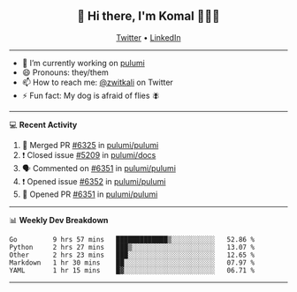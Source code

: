 <h2 align="center"> 👋 Hi there, I'm Komal 🧑🏾‍💻 </h2>
<p align="center">
    <a href="https://twitter.com/zwitkali">Twitter</a> •
    <a href="https://www.linkedin.com/in/komal-ali/">LinkedIn</a>
</p>

--------

- 🔭 I’m currently working on [pulumi](https://github.com/pulumi/pulumi)
- 😄 Pronouns: they/them
- 📫 How to reach me: [@zwitkali](https://twitter.com/zwitkali) on Twitter
- ⚡ Fun fact: My dog is afraid of flies 🪰

--------
💻 **Recent Activity**

<!--START_SECTION:activity-->
1. 🎉 Merged PR [#6325](https://github.com/pulumi/pulumi/pull/6325) in [pulumi/pulumi](https://github.com/pulumi/pulumi)
2. ❗️ Closed issue [#5209](https://github.com/pulumi/docs/issues/5209) in [pulumi/docs](https://github.com/pulumi/docs)
3. 🗣 Commented on [#6351](https://github.com/pulumi/pulumi/issues/6351) in [pulumi/pulumi](https://github.com/pulumi/pulumi)
4. ❗️ Opened issue [#6352](https://github.com/pulumi/pulumi/issues/6352) in [pulumi/pulumi](https://github.com/pulumi/pulumi)
5. 💪 Opened PR [#6351](https://github.com/pulumi/pulumi/pull/6351) in [pulumi/pulumi](https://github.com/pulumi/pulumi)
<!--END_SECTION:activity-->

--------

📊 **Weekly Dev Breakdown**
<!--START_SECTION:waka-->
```text
Go         9 hrs 57 mins   █████████████▒░░░░░░░░░░░   52.86 % 
Python     2 hrs 27 mins   ███▒░░░░░░░░░░░░░░░░░░░░░   13.07 % 
Other      2 hrs 23 mins   ███░░░░░░░░░░░░░░░░░░░░░░   12.65 % 
Markdown   1 hr 30 mins    ██░░░░░░░░░░░░░░░░░░░░░░░   07.97 % 
YAML       1 hr 15 mins    █▓░░░░░░░░░░░░░░░░░░░░░░░   06.71 % 
```
<!--END_SECTION:waka-->

--------